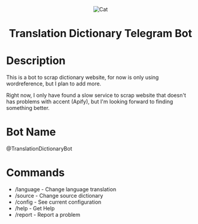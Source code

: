 <div align="center">
    <img src="https://translation-dictionary-telegram-bot.s3.amazonaws.com/3cc82d2de02993c9f82ebf393fdf9edb-maneki-neko-cat-by-vexels.png" alt="Cat">
    <h1>Translation Dictionary Telegram Bot</h1>
</div>

# Description

This is a bot to scrap dictionary website, for now is only using wordreference, but I plan to add more.

Right now, I only have found a slow service to scrap website that doesn't has problems with accent (Apify), but I'm looking forward to finding something better.

# Bot Name

@TranslationDictionaryBot

# Commands

- /language - Change language translation
- /source - Change source dictionary
- /config - See current configuration
- /help - Get Help
- /report - Report a problem
